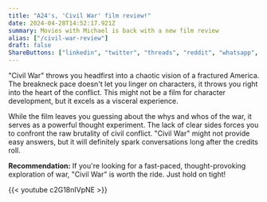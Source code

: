 ```yaml
---
title: "A24's, 'Civil War' film review!"
date: 2024-04-28T14:52:17.921Z
summary: Movies with Michael is back with a new film review
alias: ["/civil-war-review"]
draft: false
ShareButtons: ["linkedin", "twitter", "threads", "reddit", "whatsapp", "facebook"]
---
```


"Civil War" throws you headfirst into a chaotic vision of a fractured America. The breakneck pace doesn't let you linger on characters, it throws you right into the heart of the conflict. This might not be a film for character development, but it excels as a visceral experience. 

While the film leaves you guessing about the whys and whos of the war, it serves as a powerful thought experiment. The lack of clear sides forces you to confront the raw brutality of civil conflict.  "Civil War" might not provide easy answers, but it will definitely spark conversations long after the credits roll. 

**Recommendation:**  If you're looking for a fast-paced, thought-provoking exploration of war, "Civil War" is worth the ride. Just hold on tight!


{{< youtube c2G18nIVpNE >}}